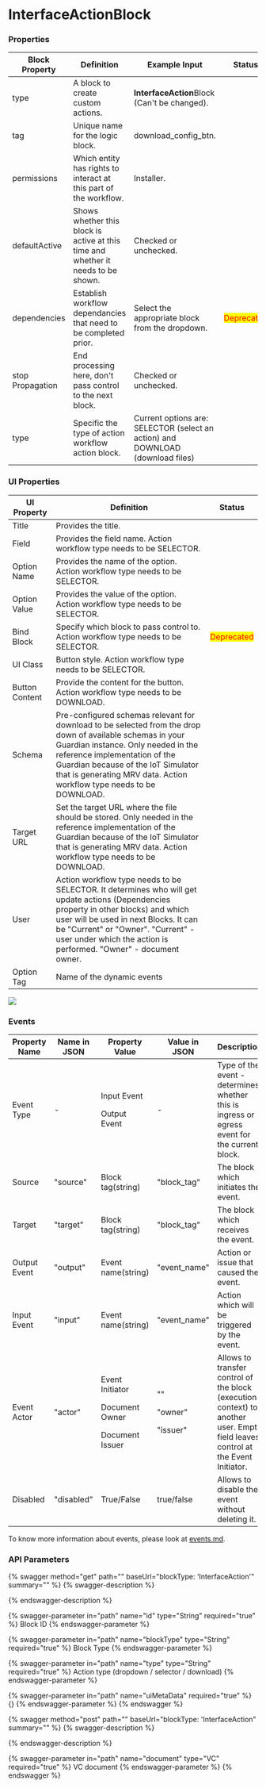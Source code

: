 # InterfaceActionBlock

### Properties

| Block Property   | Definition                                                                        | Example Input                                                                  | Status                                     |
| ---------------- | --------------------------------------------------------------------------------- | ------------------------------------------------------------------------------ | ------------------------------------------ |
| type             | A block to create custom actions.                                                 | **InterfaceAction**Block (Can't be changed).                                   |                                            |
| tag              | Unique name for the logic block.                                                  | download\_config\_btn.                                                         |                                            |
| permissions      | Which entity has rights to interact at this part of the workflow.                 | Installer.                                                                     |                                            |
| defaultActive    | Shows whether this block is active at this time and whether it needs to be shown. | Checked or unchecked.                                                          |                                            |
| dependencies     | Establish workflow dependancies that need to be completed prior.                  | Select the appropriate block from the dropdown.                                | <mark style="color:red;">Deprecated</mark> |
| stop Propagation | End processing here, don't pass control to the next block.                        | Checked or unchecked.                                                          |                                            |
| type             | Specific the type of action workflow action block.                                | Current options are: SELECTOR (select an action) and DOWNLOAD (download files) |                                            |

### UI Properties

| UI Property    | Definition                                                                                                                                                                                                                                                                                      | Status                                     |
| -------------- | ----------------------------------------------------------------------------------------------------------------------------------------------------------------------------------------------------------------------------------------------------------------------------------------------- | ------------------------------------------ |
| Title          | Provides the title.                                                                                                                                                                                                                                                                             |                                            |
| Field          | Provides the field name. Action workflow type needs to be SELECTOR.                                                                                                                                                                                                                             |                                            |
| Option Name    | Provides the name of the option. Action workflow type needs to be SELECTOR.                                                                                                                                                                                                                     |                                            |
| Option Value   | Provides the value of the option. Action workflow type needs to be SELECTOR.                                                                                                                                                                                                                    |                                            |
| Bind Block     | Specify which block to pass control to. Action workflow type needs to be SELECTOR.                                                                                                                                                                                                              | <mark style="color:red;">Deprecated</mark> |
| UI Class       | Button style. Action workflow type needs to be SELECTOR.                                                                                                                                                                                                                                        |                                            |
| Button Content | Provide the content for the button. Action workflow type needs to be DOWNLOAD.                                                                                                                                                                                                                  |                                            |
| Schema         | Pre-configured schemas relevant for download to be selected from the drop down of available schemas in your Guardian instance. Only needed in the reference implementation of the Guardian because of the IoT Simulator that is generating MRV data. Action workflow type needs to be DOWNLOAD. |                                            |
| Target URL     | Set the target URL where the file should be stored. Only needed in the reference implementation of the Guardian because of the IoT Simulator that is generating MRV data. Action workflow type needs to be DOWNLOAD.                                                                            |                                            |
| User           | Action workflow type needs to be SELECTOR. It determines who will get update actions (Dependencies property in other blocks) and which user will be used in next Blocks. It can be "Current" or "Owner". "Current" - user under which the action is performed. "Owner" - document owner.        |                                            |
| Option Tag     | Name of the dynamic events                                                                                                                                                                                                                                                                      |                                            |



![](../.gitbook/assets/Events\_10.png)

### Events

| Property Name | Name in JSON | Property Value                                                    | Value in JSON                          | Description                                                                                                                     |
| ------------- | ------------ | ----------------------------------------------------------------- | -------------------------------------- | ------------------------------------------------------------------------------------------------------------------------------- |
| Event Type    | -            | <p>Input Event</p><p>Output Event</p>                             | -                                      | Type of the event - determines whether this is ingress or egress event for the current block.                                   |
| Source        | "source"     | Block tag(string)                                                 | "block\_tag"                           | The block which initiates the event.                                                                                            |
| Target        | "target"     | Block tag(string)                                                 | "block\_tag"                           | The block which receives the event.                                                                                             |
| Output Event  | "output"     | Event name(string)                                                | "event\_name"                          | Action or issue that caused the event.                                                                                          |
| Input Event   | "input"      | Event name(string)                                                | "event\_name"                          | Action which will be triggered by the event.                                                                                    |
| Event Actor   | "actor"      | <p>Event Initiator</p><p>Document Owner</p><p>Document Issuer</p> | <p>""</p><p>"owner"</p><p>"issuer"</p> | Allows to transfer control of the block (execution context) to another user. Empty field leaves control at the Event Initiator. |
| Disabled      | "disabled"   | True/False                                                        | true/false                             | Allows to disable the event without deleting it.                                                                                |

To know more information about events, please look at [events.md](events.md "mention").

### API Parameters

{% swagger method="get" path="" baseUrl="blockType: 'InterfaceAction'" summary="" %}
{% swagger-description %}

{% endswagger-description %}

{% swagger-parameter in="path" name="id" type="String" required="true" %}
Block ID
{% endswagger-parameter %}

{% swagger-parameter in="path" name="blockType" type="String" required="true" %}
Block Type
{% endswagger-parameter %}

{% swagger-parameter in="path" name="type" type="String" required="true" %}
Action type (dropdown / selector / download)
{% endswagger-parameter %}

{% swagger-parameter in="path" name="uiMetaData" required="true" %}
{}
{% endswagger-parameter %}
{% endswagger %}

{% swagger method="post" path="" baseUrl="blockType: 'InterfaceAction" summary="" %}
{% swagger-description %}

{% endswagger-description %}

{% swagger-parameter in="path" name="document" type="VC" required="true" %}
VC document
{% endswagger-parameter %}
{% endswagger %}
